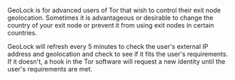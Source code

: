 GeoLock is for advanced users of Tor that wish to control their exit node geolocation. Sometimes it is advantageous or desirable to change the country of your exit node or prevent it from using exit nodes in certain countries.

GeoLock will refresh every 5 minutes to check the user's external IP address and geolocation and check to see if it fits the user's requirements. If it doesn't, a hook in the Tor software will request a new identity until the user's requirements are met.